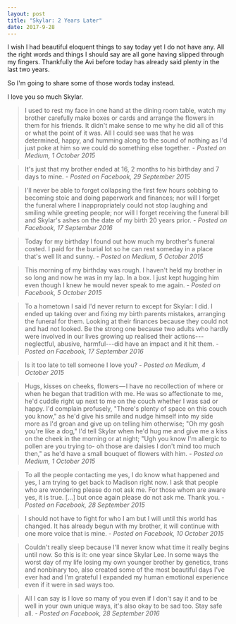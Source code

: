 ```yaml
---
layout: post
title: "Skylar: 2 Years Later"
date: 2017-9-28
---
```


I wish I had beautiful eloquent things to say today yet I do not have any. All the right words and things I should say are all gone having slipped through my fingers. Thankfully the Avi before today has already said plenty in the last two years.

So I'm going to share some of those words today instead.

I love you so much Skylar.

> I used to rest my face in one hand at the dining room table, watch my brother carefully make boxes or cards and arrange the flowers in them for his friends. It didn't make sense to me why he did all of this or what the point of it was. All I could see was that he was determined, happy, and humming along to the sound of nothing as I'd just poke at him so we could do something else together. - _Posted on Medium, 1 October 2015_

> It's just that my brother ended at 16, 2 months to his birthday and 7 days to mine. - _Posted on Facebook, 29 September 2015_

> I'll never be able to forget collapsing the first few hours sobbing to becoming stoic and doing paperwork and finances; nor will I forget the funeral where I inappropriately could not stop laughing and smiling while greeting people; nor will I forget receiving the funeral bill and Skylar's ashes on the date of my birth 20 years prior. - _Posted on Facebook, 17 September 2016_

> Today for my birthday I found out how much my brother's funeral costed. I paid for the burial lot so he can rest someday in a place that's well lit and sunny. - _Posted on Medium, 5 October 2015_

> This morning of my birthday was rough. I haven't held my brother in so long and now he was in my lap. In a box. I just kept hugging him even though I knew he would never speak to me again. - _Posted on Facebook, 5 October 2015_

> To a hometown I said I'd never return to except for Skylar: I did. I ended up taking over and fixing my birth parents mistakes, arranging the funeral for them. Looking at their finances because they could not and had not looked. Be the strong one because two adults who hardly were involved in our lives growing up realised their actions---neglectful, abusive, harmful---did have an impact and it hit them. - _Posted on Facebook, 17 September 2016_

> Is it too late to tell someone I love you? - _Posted on Medium, 4 October 2015_

> Hugs, kisses on cheeks, flowers — I have no recollection of where or when he began that tradition with me. He was so affectionate to me, he'd cuddle right up next to me on the couch whether I was sad or happy. I'd complain profusely, "There's plenty of space on this couch you know," as he'd give his smile and nudge himself into my side more as I'd groan and give up on telling him otherwise; "Oh my gosh you're like a dog," I'd tell Skylar when he'd hug me and give me a kiss on the cheek in the morning or at night; "Ugh you know I'm allergic to pollen are you trying to- oh those are daisies I don't mind too much then," as he'd have a small bouquet of flowers with him. - _Posted on Medium, 1 October 2015_ 

> To all the people contacting me yes, I do know what happened and yes, I am trying to get back to Madison right now. I ask that people who are wondering please do not ask me. For those whom are aware yes, it is true. [...] but once again please do not ask me. Thank you. - _Posted on Facebook, 28 September 2015_

> I should not have to fight for who I am but I will until this world has changed. It has already begun with my brother, it will continue with one more voice that is mine. - _Posted on Facebook, 10 October 2015_

> Couldn't really sleep because I'll never know what time it really begins until now. So this is it: one year since Skylar Lee. In some ways the worst day of my life losing my own younger brother by genetics, trans and nonbinary too, also created some of the most beautiful days I've ever had and I'm grateful I expanded my human emotional experience even if it were in sad ways too.

> All I can say is I love so many of you even if I don't say it and to be well in your own unique ways, it's also okay to be sad too. Stay safe all. - _Posted on Facebook, 28 September 2016_